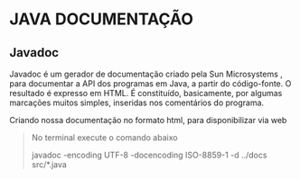 # JAVA DOCUMENTAÇÃO

## Javadoc

Javadoc é um gerador de documentação criado pela Sun Microsystems , para documentar a API dos programas em Java, a partir do código-fonte. O resultado é expresso em HTML. É constituído, basicamente, por algumas marcações muitos simples, inseridas nos comentários do programa.

Criando nossa documentação no formato html, para disponibilizar via web

> No terminal execute o comando abaixo
>
> javadoc -encoding UTF-8 -docencoding ISO-8859-1  -d ../docs  src/*.java


